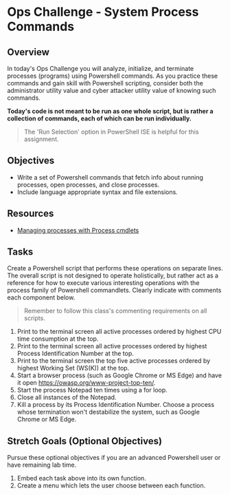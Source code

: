 # Ops Challenge - System Process Commands

## Overview

In today's Ops Challenge you will analyze, initialize, and terminate processes (programs) using Powershell commands. As you practice these commands and gain skill with Powershell scripting, consider both the administrator utility value and cyber attacker utility value of knowing such commands.

**Today's code is not meant to be run as one whole script, but is rather a collection of commands, each of which can be run individually.**

> The 'Run Selection' option in PowerShell ISE is helpful for this assignment.

## Objectives

- Write a set of Powershell commands that fetch info about running processes, open processes, and close processes.
- Include language appropriate syntax and file extensions.

## Resources

- [Managing processes with Process cmdlets](https://learn.microsoft.com/en-us/powershell/scripting/samples/managing-processes-with-process-cmdlets?view=powershell-7.3)

## Tasks

Create a Powershell script that performs these operations on separate lines. The overall script is not designed to operate holistically, but rather act as a reference for how to execute various interesting operations with the process family of Powershell commandlets. Clearly indicate with comments each component below.

> Remember to follow this class's commenting requirements on all scripts.

  1. Print to the terminal screen all active processes ordered by highest CPU time consumption at the top.
  1. Print to the terminal screen all active processes ordered by highest Process Identification Number at the top.
  1. Print to the terminal screen the top five active processes ordered by highest Working Set (WS(K)) at the top.
  1. Start a browser process (such as Google Chrome or MS Edge) and have it open <https://owasp.org/www-project-top-ten/>.
  1. Start the process Notepad ten times using a for loop.
  1. Close all instances of the Notepad.
  1. Kill a process by its Process Identification Number. Choose a process whose termination won't destabilize the system, such as Google Chrome or MS Edge.

## Stretch Goals (Optional Objectives)

Pursue these optional objectives if you are an advanced Powershell user or have remaining lab time.

1. Embed each task above into its own function.
1. Create a menu which lets the user choose between each function.
